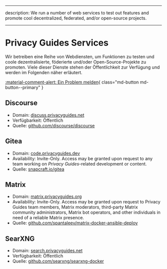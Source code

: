 - - -
description: We run a number of web services to test out features and promote cool decentralized, federated, and/or open-source projects.
- - -

# Privacy Guides Services

Wir betreiben eine Reihe von Webdiensten, um Funktionen zu testen und coole dezentralisierte, föderierte und/oder Open-Source-Projekte zu promoten. Viele dieser Dienste stehen der Öffentlichkeit zur Verfügung und werden im Folgenden näher erläutert.

[:material-comment-alert: Ein Problem melden](https://discuss.privacyguides.net/c/services/2){ class="md-button md-button--primary" }

## Discourse

- Domain: [discuss.privacyguides.net](https://discuss.privacyguides.net)
- Verfügbarkeit: Öffentlich
- Quelle: [github.com/discourse/discourse](https://github.com/discourse/discourse)

## Gitea

- Domain: [code.privacyguides.dev](https://code.privacyguides.dev)
- Availability: Invite-Only. Access may be granted upon request to any team working on *Privacy Guides*-related development or content.
- Quelle: [snapcraft.io/gitea](https://snapcraft.io/gitea)

## Matrix

- Domain: [matrix.privacyguides.org](https://matrix.privacyguides.org)
- Availability: Invite-Only. Access may be granted upon request to Privacy Guides team members, Matrix moderators, third-party Matrix community administrators, Matrix bot operators, and other individuals in need of a reliable Matrix presence.
- Quelle: [github.com/spantaleev/matrix-docker-ansible-deploy](https://github.com/spantaleev/matrix-docker-ansible-deploy)

## SearXNG

- Domain: [search.privacyguides.net](https://search.privacyguides.net)
- Verfügbarkeit: Öffentlich
- Quelle: [github.com/searxng/searxng-docker](https://github.com/searxng/searxng-docker)

